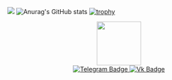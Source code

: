 ![](http://github-profile-summary-cards.vercel.app/api/cards/repos-per-language?username=N0vaT&theme=default)
![Anurag's GitHub stats](https://github-readme-stats.vercel.app/api?username=N0vaT&show_icons=true&theme=default)
[![trophy](https://github-profile-trophy.vercel.app/?username=N0vaT)](https://github.com/ryo-ma/github-profile-trophy)

<div id="header" align="center">
  <img src="https://media.giphy.com/media/M9gbBd9nbDrOTu1Mqx/giphy.gif" width="100"/>
  <div id="badges">
    <a href="https://t.me/n0va13">
      <img src="https://img.shields.io/badge/Telegram-blue?style=for-the-badge&logo=telegram&logoColor=white" alt="Telegram Badge"/>
    </a>
    <a href="https://vk.com/id34606152">
      <img src="https://img.shields.io/badge/Vkontakte-blue?style=for-the-badge&logo=vk&logoColor=white" alt="Vk Badge"/>
    </a>
  </div>
  <img src="https://komarev.com/ghpvc/?username=N0vaT&style=flat-square&color=blue" alt=""/>
</div>

